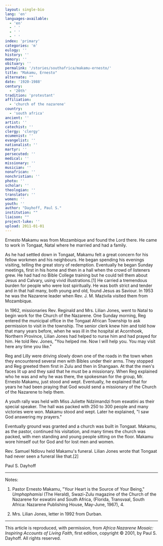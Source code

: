 ```yaml
---
layout: single-bio
lang: 'en'
languages-available:
  - 'en'
  - ' '
  - ' '
  - ' '
index: 'primary'
categories: 'm'
eulogy: ''
history: ''
memory: ''
obituary: ''
permalink: '/stories/southafrica/makamu-ernesto/'
title: "Makamu, Ernesto"
alternate: ""
date: '1920-1988'
century:
  - '20th'
tradition: 'protestant'
affiliation:
  - 'church of the nazarene'
country:
  - 'south africa'
ancient: ''
artist: ''
catechist: ''
clergy: 'clergy'
ecumenist: ''
evangelist: ''
nationalist: ''
martyr: ''
persecuted: ''
medical: ''
missionary: ''
musician: ''
nonafrican: ''
nonchristian: ''
photo: ''
scholar: ''
theologian: ''
translator: ''
women: ''
youth: ''
author: "Dayhoff, Paul S."
institution: ""
liaison: ""
project-luke: ''
upload: 2011-01-01
---
```




Ernesto Makamu was from Mozambique and found the Lord there.  He came to work in Tongaat, Natal where he married and had a family.

As he had settled down in Tongaat, Makamu felt a great concern for his fellow workmen and his neighbours.  He began spending his evenings visiting, telling the great story of redemption. Eventually he began Sunday meetings, first in his home and then in a hall when the crowd of listeners grew.  He had had no Bible College training but he could tell them about Jesus and Calvary, using vivid illustrations.[1]  He carried a tremendous burden for people who were lost spiritually.  He was both strict and tender and in that hall many, both young and old, found Jesus as Saviour.  In 1953 he was the Nazarene leader when Rev. J. M. Mazivila visited them from Mozambique.

In 1962, missionaries Rev. Reginald and Mrs. Lilian Jones, went to Natal to begin work for the Church of the Nazarene.  One Sunday morning, Reg entered the municipal office in the Tongaat African Township to ask permission to visit in the township.  The senior clerk knew him and told how that many years before, when he was ill in the hospital at Acornhoek, Northern Province, Lilian Jones had helped to nurse him and had prayed for him.  He told Rev. Jones, "You helped me.  Now I will help you.  You may visit here any time you like."

Reg and Lilly were driving slowly down one of the roads in the town when they encountered several men with Bibles under their arms.  They stopped and Reg greeted them first in Zulu and then in Shangaan.  At that the men's faces lit up and they said that he must be a missionary.  When Reg explained who he was and why he was there,  the spokesman for the group, Mr. Ernesto Makamu, just stood and wept.  Eventually, he explained that for years he had been praying that God would send a missionary of the Church of the Nazarene to help them.

A youth rally was held with Miss Juliette Ndzimandzi from eswatini as their special speaker.  The hall was packed with 250 to 300 people and many victories were won.  Makamu stood and wept.  Later he explained, "I saw God answering my prayers."

Eventually ground was granted and a church was built in Tongaat.  Makamu, as the pastor, continued his visitation, and many times the church was packed, with men standing and young people sitting on the floor.  Makamu wore himself out for God and for lost men and women.

Rev. Samuel Ndlovu held Makamu's funeral.  Lilian Jones wrote that Tongaat had never seen a funeral like that.[2]

Paul S. Dayhoff

---

Notes:

1.   Pastor Ernesto Makamu, "Your Heart is the Source of Your Being," *Umphaphamisi* (The Herald), Swazi-Zulu magazine of the Church of the Nazarene for eswatini and South Africa, (Florida, Transvaal, South Africa: Nazarene Publishing House, May-June, 1967), 4.

2.  Mrs. Lilian Jones, letter in 1992 from Durban.

---

This article is reproduced, with permission, from *Africa Nazarene Mosaic: Inspiring Accounts of Living Faith*, first edition, copyright &copy; 2001, by Paul S. Dayhoff.  All rights reserved.
